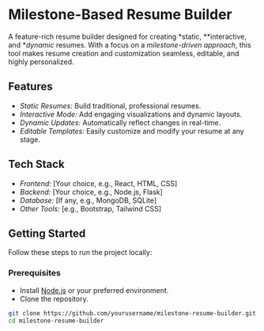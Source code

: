 # Milestone-Based Resume Builder  

A feature-rich resume builder designed for creating *static, **interactive, and **dynamic* resumes. With a focus on a *milestone-driven approach*, this tool makes resume creation and customization seamless, editable, and highly personalized.  

## Features  
- *Static Resumes:* Build traditional, professional resumes.  
- *Interactive Mode:* Add engaging visualizations and dynamic layouts.  
- *Dynamic Updates:* Automatically reflect changes in real-time.  
- *Editable Templates:* Easily customize and modify your resume at any stage.  

## Tech Stack  
- *Frontend:* [Your choice, e.g., React, HTML, CSS]  
- *Backend:* [Your choice, e.g., Node.js, Flask]  
- *Database:* [If any, e.g., MongoDB, SQLite]  
- *Other Tools:* [e.g., Bootstrap, Tailwind CSS]  

## Getting Started  

Follow these steps to run the project locally:  

### Prerequisites  
- Install [Node.js](https://nodejs.org/) or your preferred environment.  
- Clone the repository.  

```bash
git clone https://github.com/yourusername/milestone-resume-builder.git
cd milestone-resume-builder
